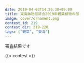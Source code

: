 ```yaml
---
date: 2019-04-03T14:26:38+09:00
title: 東海鉢物品評会2019年観葉植物の部
image: cover/ornament.png
contest_id: 219
contest_dir: 219-220
tags: ["観葉", "東海"]
---
```

審査結果です

{{< contest >}}
